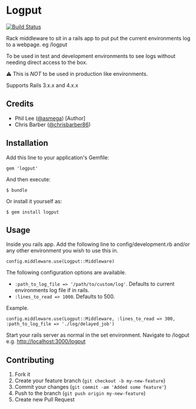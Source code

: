 # Logput

[![Build Status](https://api.travis-ci.org/asmega/logput.svg)](https://travis-ci.org/asmega/logput)

Rack middleware to sit in a rails app to put put the current environments log to a webpage. eg /logput

To be used in test and development environments to see logs without needing direct access to the box.

:warning: This is *NOT* to be used in production like environments.

Supports Rails 3.x.x and 4.x.x

## Credits

* Phil Lee ([@asmega](https://github.com/asmega)) [Author]
* Chris Barber ([@chrisbarber86](https://github.com/chrisbarber86))

## Installation

Add this line to your application's Gemfile:

    gem 'logput'

And then execute:

    $ bundle

Or install it yourself as:

    $ gem install logput

## Usage

Inside you rails app. Add the following line to config/development.rb and/or any other environment you wish to use this in.

    config.middleware.use(Logput::Middleware)

The following configuration options are available.

* `:path_to_log_file => '/path/to/custom/log'`. Defaults to current environments log file if in rails.
* `:lines_to_read => 1000`. Defaults to 500.

Example.

    config.middleware.use(Logput::Middleware, :lines_to_read => 300, :path_to_log_file => './log/delayed_job')

Start your rails server as normal in the set environment. Navigate to /logput e.g. [http://localhost:3000/logput](http://localhost:3000/logput)

## Contributing

1. Fork it
2. Create your feature branch (`git checkout -b my-new-feature`)
3. Commit your changes (`git commit -am 'Added some feature'`)
4. Push to the branch (`git push origin my-new-feature`)
5. Create new Pull Request
